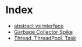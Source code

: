 # Index
- [abstract vs interface](1_abstract_interface.md)
- [Garbage Collector Spike](2_GC_spike.md)
- [Thread, ThreadPool, Task](3_Thread.md)